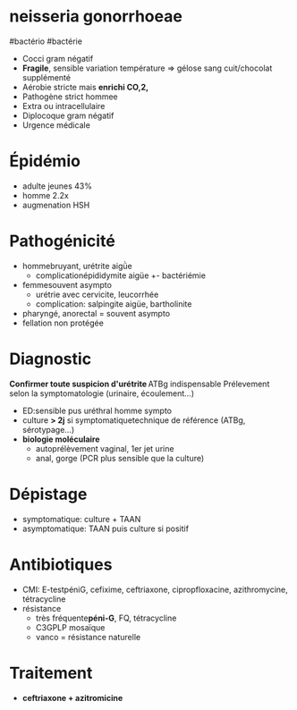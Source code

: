 # neisseria gonorrhoeae
#bactério #bactérie 


- Cocci gram négatif 
- **Fragile**, sensible variation température => gélose sang cuit/chocolat supplémenté 
- Aérobie stricte mais **enrichi CO,2,** 
- Pathogène strict hommee 
- Extra ou intracellulaire 
- Diplocoque gram négatif 
- Urgence médicale 


# Épidémio


- adulte jeunes 43% 
- homme 2.2x 
- augmenation HSH 


# Pathogénicité


- hommebruyant, urétrite aigǜe 
    - complicationépididymite aigüe +_-_ bactériémie 
- femmesouvent asympto 
    - urétrie avec cervicite, leucorrhée 
    - complication: salpingite aigüe, bartholinite 
- pharyngé, anorectal = souvent asympto 
- fellation non protégée 


# Diagnostic


**Confirmer toute suspicion d'urétrite** ATBg indispensable
Prélevement selon la symptomatologie (urinaire, écoulement…) 

- ED:sensible pus uréthral homme sympto 
- culture **> 2j** si symptomatiquetechnique de référence (ATBg, sérotypage…) 
- **biologie moléculaire** 
    - autoprélèvement vaginal, 1er jet urine 
    - anal, gorge (PCR plus sensible que la culture) 


# Dépistage


- symptomatique: culture + TAAN 
- asymptomatique: TAAN puis culture si positif 


# Antibiotiques


- CMI: E-testpéniG, cefixime, ceftriaxone, cipropfloxacine, azithromycine, tétracycline 
- résistance 
    - très fréquente**péni-G**, FQ, tétracycline 
    - C3GPLP mosaïque 
    - vanco = résistance naturelle 


# Traitement


- **ceftriaxone + azitromicine** 

